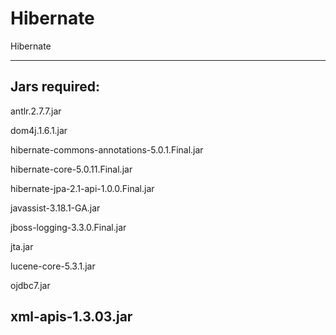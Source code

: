 # Hibernate
Hibernate

----------------------------
Jars required:
----------------------------

antlr.2.7.7.jar

dom4j.1.6.1.jar

hibernate-commons-annotations-5.0.1.Final.jar

hibernate-core-5.0.11.Final.jar

hibernate-jpa-2.1-api-1.0.0.Final.jar

javassist-3.18.1-GA.jar

jboss-logging-3.3.0.Final.jar

jta.jar

lucene-core-5.3.1.jar

ojdbc7.jar

xml-apis-1.3.03.jar
----------------------------
